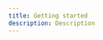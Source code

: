 ```yaml
---
title: Getting started
description: Description 
---
```


<inline-fragment platform="ios" src="~/sdk/storage/fragments/ios/getting-started.md"></inline-fragment>
<inline-fragment platform="android" src="~/sdk/storage/fragments/android/getting-started.md"></inline-fragment>

